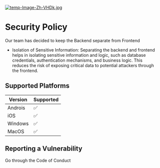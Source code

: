 [![temp-Image-Zh-VHDk.jpg](https://i.postimg.cc/vTnyx026/temp-Image-Zh-VHDk.jpg)](https://postimg.cc/dZJpzjYq)
# Security Policy
Our team has decided to keep the Backend separate from Frontend 

- Isolation of Sensitive Information: Separating the backend and frontend helps in isolating sensitive information and logic, such as database credentials, authentication mechanisms, and business logic. This reduces the risk of exposing critical data to potential attackers through the frontend. 

## Supported Platforms

| Version | Supported          |
| ------- | ------------------ |
| Androis   | :white_check_mark: |
| iOS  | :white_check_mark:|
| Windows  | :white_check_mark: |
| MacOS   | :white_check_mark: |

## Reporting a Vulnerability
Go through the Code of Conduct 


